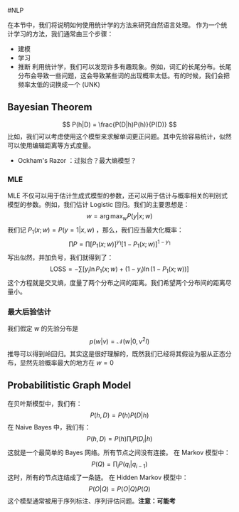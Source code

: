 #NLP 

在本节中，我们将说明如何使用统计学的方法来研究自然语言处理。
作为一个统计学习的方法，我们通常由三个步骤：
- 建模
- 学习
- 推断
利用统计学，我们可以发现许多有趣现象。例如，词汇的长尾分布。长尾分布会导致一些问题，这会导致某些词的出现概率太低。有的时候，我们会把频率太低的词换成一个 (UNK) 

## Bayesian Theorem 
$$
P(h|D) = \frac{P(D|h)P(h)}{P(D)}
$$
比如，我们可以考虑使用这个模型来求解单词更正问题。其中先验容易统计，似然可以使用编辑距离等方式度量。
- Ockham's Razor ：过拟合？最大熵模型？

### MLE
MLE 不仅可以用于估计生成式模型的参数，还可以用于估计与概率相关的判别式模型的参数。例如，我们估计 Logistic 回归。我们的主要思想是：
$$
w = \arg \max_{w} P(y|x;w)
$$
我们记 $P_{1}(x; w) = P(y = 1|x,w)$ ，那么，我们应当最大化概率：
$$
\prod P = \prod [P_{1}(x;w)]^{y_{1}}[1-P_{1}(x;w)]^{1-y_{1}} 
$$
写出似然，并加负号，我们就得到了：
$$
\mathrm{LOSS}  = - \sum [y_{i}\ln P_{1}(x;w) + (1-y_{i})\ln (1-P_{1}(x;w))]
$$
这个方程就是交叉熵，度量了两个分布之间的距离。我们希望两个分布间的距离尽量小。

### 最大后验估计
我们假定 $w$ 的先验分布是
$$
p(w|v) = \mathcal{N}(w|0,v^{2}I)
$$
推导可以得到岭回归。其实这是很好理解的，既然我们已经将其假设为服从正态分布，显然先验概率最大的地方在 $w = 0$

## Probabilitistic Graph Model 
在贝叶斯模型中，我们有：
$$
P(h,D) = P(h) P(D|h)
$$
在 Naive Bayes 中，我们有：
$$
P(h,D) = P(h) \prod_{i}P(D_{i}|h)
$$
这就是一个最简单的 Bayes 网络。所有节点之间没有连接。
在 Markov 模型中：
$$
P(Q) = \prod_{i} P(q_{i}|q_{i-1})
$$
这时，所有的节点连结成了一条链。
在 Hidden Markov 模型中：
$$
P(O|Q) = P(O|Q) P(Q) 
$$
这个模型通常被用于序列标注、序列评估问题。**注意：可能考** 
